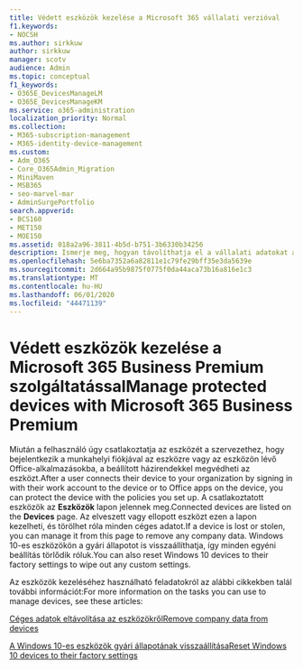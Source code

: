 ```yaml
---
title: Védett eszközök kezelése a Microsoft 365 vállalati verzióval
f1.keywords:
- NOCSH
ms.author: sirkkuw
author: sirkkuw
manager: scotv
audience: Admin
ms.topic: conceptual
f1_keywords:
- O365E_DevicesManageLM
- O365E_DevicesManageKM
ms.service: o365-administration
localization_priority: Normal
ms.collection:
- M365-subscription-management
- M365-identity-device-management
ms.custom:
- Adm_O365
- Core_O365Admin_Migration
- MiniMaven
- MSB365
- seo-marvel-mar
- AdminSurgePortfolio
search.appverid:
- BCS160
- MET150
- MOE150
ms.assetid: 018a2a96-3811-4b5d-b751-3b6330b34256
description: Ismerje meg, hogyan távolíthatja el a vállalati adatokat a védelmi szabályzatok által kezelt eszközökről, valamint állítsa vissza a Windows 10-es eszközöket a gyári beállításokra.
ms.openlocfilehash: 5e6ba7352a6a82811e1c79fe29bff35e3da5639e
ms.sourcegitcommit: 2d664a95b9875f0775f0da44aca73b16a816e1c3
ms.translationtype: MT
ms.contentlocale: hu-HU
ms.lasthandoff: 06/01/2020
ms.locfileid: "44471139"
---
```

# <a name="manage-protected-devices-with-microsoft-365-business-premium"></a><span data-ttu-id="bd2f0-103">Védett eszközök kezelése a Microsoft 365 Business Premium szolgáltatással</span><span class="sxs-lookup"><span data-stu-id="bd2f0-103">Manage protected devices with Microsoft 365 Business Premium</span></span>

<span data-ttu-id="bd2f0-104">Miután a felhasználó úgy csatlakoztatja az eszközét a szervezethez, hogy bejelentkezik a munkahelyi fiókjával az eszközre vagy az eszközön lévő Office-alkalmazásokba, a beállított házirendekkel megvédheti az eszközt.</span><span class="sxs-lookup"><span data-stu-id="bd2f0-104">After a user connects their device to your organization by signing in with their work account to the device or to Office apps on the device, you can protect the device with the policies you set up.</span></span> <span data-ttu-id="bd2f0-105">A csatlakoztatott eszközök az **Eszközök** lapon jelennek meg.</span><span class="sxs-lookup"><span data-stu-id="bd2f0-105">Connected devices are listed on the **Devices** page.</span></span> <span data-ttu-id="bd2f0-106">Az elveszett vagy ellopott eszközt ezen a lapon kezelheti, és törölhet róla minden céges adatot.</span><span class="sxs-lookup"><span data-stu-id="bd2f0-106">If a device is lost or stolen, you can manage it from this page to remove any company data.</span></span> <span data-ttu-id="bd2f0-107">Windows 10-es eszközökön a gyári állapotot is visszaállíthatja, így minden egyéni beállítás törlődik róluk.</span><span class="sxs-lookup"><span data-stu-id="bd2f0-107">You can also reset Windows 10 devices to their factory settings to wipe out any custom settings.</span></span> 

<span data-ttu-id="bd2f0-108">Az eszközök kezeléséhez használható feladatokról az alábbi cikkekben talál további információt:</span><span class="sxs-lookup"><span data-stu-id="bd2f0-108">For more information on the tasks you can use to manage devices, see these articles:</span></span> 
  
[<span data-ttu-id="bd2f0-109">Céges adatok eltávolítása az eszközökről</span><span class="sxs-lookup"><span data-stu-id="bd2f0-109">Remove company data from devices</span></span>](remove-company-data.md)
  
[<span data-ttu-id="bd2f0-110">A Windows 10-es eszközök gyári állapotának visszaállítása</span><span class="sxs-lookup"><span data-stu-id="bd2f0-110">Reset Windows 10 devices to their factory settings</span></span>](reset-devices-to-factory-settings.md)
  

